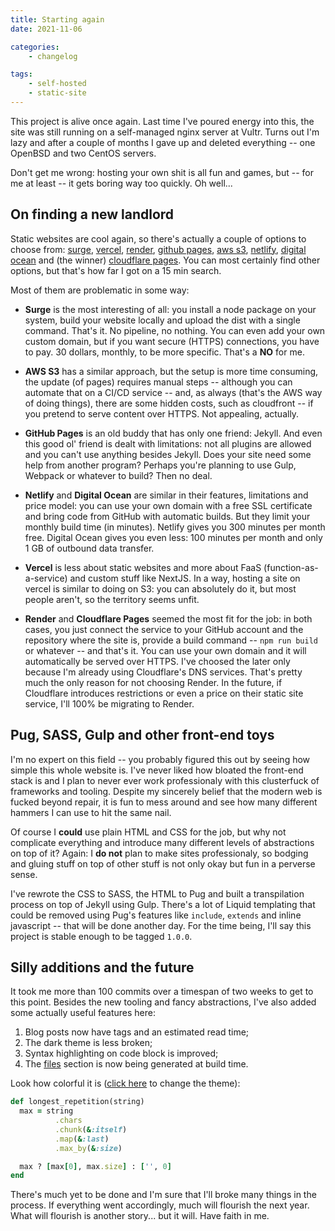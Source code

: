 ```yaml
---
title: Starting again
date: 2021-11-06

categories:
    - changelog

tags:
    - self-hosted
    - static-site
---
```


This project is alive once again. Last time I've poured energy into this, the
site was still running on a self-managed nginx server at Vultr. Turns out I'm
lazy and after a couple of months I gave up and deleted everything -- one
OpenBSD and two CentOS servers.

Don't get me wrong: hosting your own shit is all fun and games, but -- for me
at least -- it gets boring way too quickly. Oh well...


## On finding a new landlord

Static websites are cool again, so there's actually a couple of options to
choose from: [surge][surge], [vercel][vercel], [render][render], [github
pages][gpages], [aws s3][s3], [netlify][netlify], [digital ocean][docean] and
(the winner) [cloudflare pages][cpages]. You can most certainly find other
options, but that's how far I got on a 15 min search.

[surge]: https://surge.sh
[vercel]: https://vercel.com
[render]: https://render.com
[gpages]: https://pages.github.com
[s3]: https://docs.aws.amazon.com/AmazonS3/latest/userguide/WebsiteHosting.html
[netlify]: https://www.netlify.com
[docean]: https://www.digitalocean.com
[cpages]: https://pages.cloudflare.com

Most of them are problematic in some way:

- __Surge__ is the most interesting of all: you install a node package on your
    system, build your website locally and upload the dist with a single
    command. That's it. No pipeline, no nothing. You can even add your own
    custom domain, but if you want secure (HTTPS) connections, you have to pay.
    30 dollars, monthly, to be more specific. That's a __NO__ for me.

- __AWS S3__ has a similar approach, but the setup is more time consuming, the
    update (of pages) requires manual steps -- although you can automate that
    on a CI/CD service -- and, as always (that's the AWS way of doing things),
    there are some hidden costs, such as cloudfront -- if you pretend to serve
    content over HTTPS. Not appealing, actually.

- __GitHub Pages__ is an old buddy that has only one friend: Jekyll. And even
    this good ol' friend is dealt with limitations: not all plugins are allowed
    and you can't use anything besides Jekyll. Does your site need some help
    from another program? Perhaps you're planning to use Gulp, Webpack or
    whatever to build? Then no deal.

- __Netlify__ and __Digital Ocean__ are similar in their features, limitations and
    price model: you can use your own domain with a free SSL certificate and
    bring code from GitHub with automatic builds. But they limit your monthly
    build time (in minutes). Netlify gives you 300 minutes per month free.
    Digital Ocean gives you even less: 100 minutes per month and only 1 GB of
    outbound data transfer.

- __Vercel__ is less about static websites and more about FaaS (function-as-a-service)
    and custom stuff like NextJS. In a way, hosting a site on vercel is similar
    to doing on S3: you can absolutely do it, but most people aren't, so the
    territory seems unfit.

- __Render__ and __Cloudflare Pages__ seemed the most fit for the job: in both
    cases, you just connect the service to your GitHub account and the
    repository where the site is, provide a build command -- `npm run build` or
    whatever -- and that's it. You can use your own domain and it will
    automatically be served over HTTPS. I've choosed the later only because I'm
    already using Cloudflare's DNS services. That's pretty much the only reason
    for not choosing Render. In the future, if Cloudflare introduces
    restrictions or even a price on their static site service, I'll 100% be
    migrating to Render.


## Pug, SASS, Gulp and other front-end toys

I'm no expert on this field -- you probably figured this out by seeing how
simple this whole website is. I've never liked how bloated the front-end stack
is and I plan to never ever work professionaly with this clusterfuck of
frameworks and tooling. Despite my sincerely belief that the modern web is
fucked beyond repair, it is fun to mess around and see how many different
hammers I can use to hit the same nail.

Of course I __could__ use plain HTML and CSS for the job, but why not
complicate everything and introduce many different levels of abstractions on
top of it? Again: I __do not__ plan to make sites professionaly, so bodging and
gluing stuff on top of other stuff is not only okay but fun in a perverse
sense.

I've rewrote the CSS to SASS, the HTML to Pug and built a transpilation process
on top of Jekyll using Gulp. There's a lot of Liquid templating that could be
removed using Pug's features like `include`, `extends` and inline javascript --
that will be done another day. For the time being, I'll say this project is
stable enough to be tagged `1.0.0`.


## Silly additions and the future

It took me more than 100 commits over a timespan of two weeks to get to this
point. Besides the new tooling and fancy abstractions, I've also added some
actually useful features here:

1. Blog posts now have tags and an estimated read time;
1. The dark theme is less broken;
1. Syntax highlighting on code block is improved;
1. The [files](/files) section is now being generated at build time.

Look how colorful it is (<a href="#silly-additions-and-the-future" onclick="changeTheme()">click here</a> to change the theme):

```ruby
def longest_repetition(string)
  max = string
          .chars
          .chunk(&:itself)
          .map(&:last)
          .max_by(&:size)

  max ? [max[0], max.size] : ['', 0]
end
```

There's much yet to be done and I'm sure that I'll broke many things in the
process. If everything went accordingly, much will flourish the next year. What
will flourish is another story... but it will. Have faith in me.
